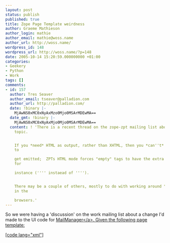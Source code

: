 ```yaml
---
layout: post
status: publish
published: true
title: Zope Page Template weirdness
author: Graeme Mathieson
author_login: mathie
author_email: mathie@woss.name
author_url: http://woss.name/
wordpress_id: 148
wordpress_url: http://woss.name/?p=148
date: 2005-10-14 15:20:59.000000000 +01:00
categories:
- Geekery
- Python
- Work
tags: []
comments:
- id: 157
  author: Tres Seaver
  author_email: tseaver@palladion.com
  author_url: http://palladion.com/
  date: !binary |-
    MjAwNS0xMC0xNyAxMzo0Mjo0MSArMDEwMA==
  date_gmt: !binary |-
    MjAwNS0xMC0xNyAxMjo0Mjo0MSArMDEwMA==
  content: ! 'There is a recent thread on the zope-zpt mailing list about just this
    topic.


    If you *need* HTML as output, rather than XHTML, then you *can''t* allow the XML-isms
    to

    get emitted;  ZPTs HTML mode forces "empty" tags to have the extra space added,
    for

    instance ('''' instaead of '''').


    There may be a couple of others, mostly to do with working around "quirks mode"
    in the

    browsers.'
---
```

So we were having a 'discussion' on the work mailing list about a change I'd made to the UI code for <a href="http:&#47;&#47;www.logicalware.com&#47;">MailManager<&#47;a>.  Given the following page template:

[code lang="xml"]<?xml version="1.0" encoding="utf-8"?>
<!DOCTYPE html PUBLIC "-&#47;&#47;W3C&#47;&#47;DTD XHTML 1.0 Strict&#47;&#47;EN"
                      "http:&#47;&#47;www.w3.org&#47;TR&#47;xhtml1&#47;DTD&#47;xhtml1-strict.dtd">
<html xmlns="http:&#47;&#47;www.w3.org&#47;1999&#47;xhtml" lang="en" xml:lang="en" i18n:attributes="lang language; xml:lang language"
  xmlns:tal="http:&#47;&#47;xml.zope.org&#47;namespaces&#47;tal"
  xmlns:metal="http:&#47;&#47;xml.zope.org&#47;namespaces&#47;metal"
  xmlns:i18n="http:&#47;&#47;xml.zope.org&#47;namespaces&#47;i18n">
  <head>
    <title tal:content="template&#47;title">The title<&#47;title>
  <&#47;head>
  <body>
    <p>
      <option tal:attributes="selected python:1==1">xxx<&#47;option>
      <option tal:attributes="selected python:1==0">yyy<&#47;option>
    <&#47;p>
  <&#47;body>
<&#47;html>[&#47;code]

both Andy and Kev asserted that it would render to:

[code lang="xml"]<?xml version="1.0" encoding="utf-8"?>
<!DOCTYPE html PUBLIC "-&#47;&#47;W3C&#47;&#47;DTD XHTML 1.0 Strict&#47;&#47;EN"
                      "http:&#47;&#47;www.w3.org&#47;TR&#47;xhtml1&#47;DTD&#47;xhtml1-strict.dtd">
<html xmlns="http:&#47;&#47;www.w3.org&#47;1999&#47;xhtml" lang="en"
      xml:lang="en">
  <head>
    <title><&#47;title>
  <&#47;head>
  <body>
    <p>
      <option selected="selected">xxx<&#47;option>

      <option>yyy<&#47;option>
    <&#47;p>
  <&#47;body>
<&#47;html>[&#47;code]

while I was asserting that it rendered to:

[code lang="xml"]<?xml version="1.0" encoding="utf-8"?>
<!DOCTYPE html PUBLIC "-&#47;&#47;W3C&#47;&#47;DTD XHTML 1.0 Strict&#47;&#47;EN"
                      "http:&#47;&#47;www.w3.org&#47;TR&#47;xhtml1&#47;DTD&#47;xhtml1-strict.dtd">
<html xmlns="http:&#47;&#47;www.w3.org&#47;1999&#47;xhtml" lang="en"
      xml:lang="en">
  <head>
    <title><&#47;title>
  <&#47;head>
  <body>
    <p>
      <option selected="True">xxx<&#47;option>
      <option selected="False">yyy<&#47;option>

    <&#47;p>
  <&#47;body>
<&#47;html>[&#47;code]

(note the difference in the rendering of the 'selected' attribute of the <code><option><&#47;code> tag.)

I had distilled mine down from the MailManager code, as a test instance, whereas both Kev &amp; Andy had created a fresh template in the ZMI.  And both of us appeared to be right.  We wondered if it was a difference in platform -- I'm working on my laptop, with python 2.4 &amp; Zope 2.7.7.  But no.  The difference is that I'm rendering the files as content-type text&#47;xml (which Zope kindly defaults to if it encounters a file starting <code><?xml ...<&#47;code> whereas they were forcing the content-type to text&#47;html (the default if you create a template through the ZMI).  If you force the content-type to text&#47;xml in the ZMI you'll see the same results as I get.

So it turns out that exactly the same Zope Page Templates will render slightly differently, depending on whether or not they are marked as being HTML or XML.  Cool.

(I can understand why they are pulled apart by different parsers, since it's so much nicer to use a proper XML parser if you're expecting valid XML -- and leave the grotty excuses for HTML that one sometimes finds to another lame, hacky thing -- but to not mangle them into the same AST and use a unified generator at the other end?)

When I've got more time, I should go file bugs.  But I've got an alpha of MailManager 2.1 to release this afternoon, so I'd better get on with that or there'll be no getting to go to the pub for me!
